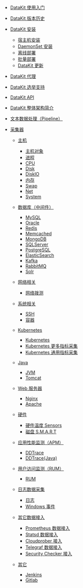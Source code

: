 - [DataKit 使用入门](datakit-how-to)
- [DataKit 版本历史](changelog)

- [DataKit 安装]()
	- [宿主机安装](datakit-install)
	- [DaemonSet 安装](datakit-daemonset-deploy)
	- [离线部署](datakit-offline-install)
	- [批量部署](datakit-batch-deploy)
	- [DataKit 更新](datakit-update)

- [DataKit 代理](proxy)
- [DataKit 选举支持](election)
- [DataKit API](apis)
- [DataKit 整体架构简介](datakit-arch)
- [文本数据处理（Pipeline）](pipeline)
- [采集器]()

	- [主机]()

		- [主机对象](hostobject)
		- [进程](host_processes)
		- [CPU](cpu)
		- [Disk](disk)
		- [DiskIO](diskio)
		- [内存](mem)
		- [Swap](swap)
		- [Net](net)
		- [System](system)

	- [数据库（中间件）]()
		- [MySQL](mysql)
		- [Oracle](oracle)
		- [Redis](redis)
		- [Memcached](memcached)
		- [MongoDB](mongodb)
		- [SQLServer](sqlserver)
		- [PostgreSQL](postgresql)
		- [ElasticSearch](elasticsearch)
		- [Kafka](kafka)
		- [RabbitMQ](rabbitmq)
		- [Solr](solr)

	- [网络相关]()
		- [网络拨测](dialtesting)

	- [系统相关]()
		- [SSH](ssh)
		- [容器](container)

	- [Kubernetes]()
		- [Kubernetes](kubernetes)
		- [Kubernetes 更多指标采集](kube-state-metrics)
		- [Kubernetes 通用指标采集](kubernetes-prom)

	- [Java]()
		- [JVM](jvm)
		- [Tomcat](tomcat)

	- [Web 服务器]()
		- [Nginx](nginx)
		- [Apache](apache)

	- [硬件]()
		- [硬件温度 Sensors](sensors)
		- [磁盘 S.M.A.R.T](smart)

	- [应用性能监测（APM）]()
		- [DDTrace](ddtrace)
		- [DDTrace(Java)](ddtrace-java)

	- [用户访问监测（RUM）]()
		- [RUM](rum)

	- [日志数据采集]()
		- [日志](logging)
		- [Windows 事件](windows_event)

	- [其它数据接入]()
		- [Prometheus 数据接入](prom)
		- [Statsd 数据接入](statsd)
		- [Cloudprober 接入](cloudprober)
		- [Telegraf 数据接入](telegraf)
		- [Security Checker 接入](sec-checker)

	- [其它]()
		- [Jenkins](jenkins)
		- [Gitlab](gitlab)
